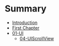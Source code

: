 # Summary

* [Introduction](README.md)
* [First Chapter](chapter1.md)
* [01-UI](01-第一个iOS程序.md)
   * [04-UIScrollView](04-uiscrollview.md)

